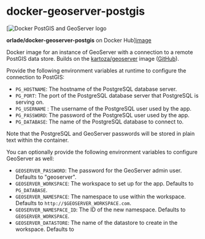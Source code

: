 # docker-geoserver-postgis

[![Docker PostGIS and GeoServer logo](http://i.imgur.com/clmgpAg.png)

**orlade/docker-geoserver-postgis** on Docker Hub][image]

Docker image for an instance of GeoServer with a connection to a remote PostGIS data store.
Builds on the [kartoza/geoserver][dockerhub] image ([GitHub][github]).

Provide the following environment variables at runtime to configure the connection to PostGIS:

* `PG_HOSTNAME`: The hostname of the PostgreSQL database server.
* `PG_PORT`: The port of the PostgreSQL database server that PostgreSQL is serving on.
* `PG_USERNAME` : The username of the PostgreSQL user used by the app.
* `PG_PASSWORD`: The password of the PostgreSQL user used by the app.
* `PG_DATABASE`: The name of the PostgreSQL database to connect to.

Note that the PostgreSQL and GeoServer passwords will be stored in plain text within the container.

You can optionally provide the following environment variables to configure GeoServer as well:

* `GEOSERVER_PASSWORD`: The password for the GeoServer admin user. Defaults to "geoserver".
* `GEOSERVER_WORKSPACE`: The workspace to set up for the app. Defaults to `PG_DATABASE`.
* `GEOSERVER_NAMESPACE`: The namespace to use within the workspace. Defaults to
  `http://$GEOSERVER_WORKSPACE.com`.
* `GEOSERVER_NAMESPACE_ID`: The ID of the new namespace. Defaults to `GEOSERVER_WORKSPACE`.
* `GEOSERVER_DATASTORE`: The name of the datastore to create in the workspace. Defaults to


[image]: https://hub.docker.com/r/orlade/docker-geoserver-postgis/
[dockerhub]: https://hub.docker.com/r/kartoza/geoserver/
[github]: https://github.com/kartoza/docker-geoserver
